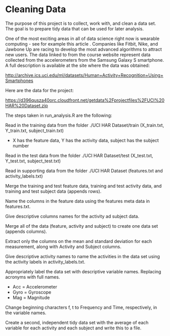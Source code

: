 # Cleaning Data

The purpose of this project is to collect, work with, and clean a data set. The goal is to prepare tidy data that can be used for later analysis. 

One of the most exciting areas in all of data science right now is wearable computing - see for example this article . Companies like Fitbit, Nike, and Jawbone Up are racing to develop the most advanced algorithms to attract new users. The data linked to from the course website represent data collected from the accelerometers from the Samsung Galaxy S smartphone. A full description is available at the site where the data was obtained:

http://archive.ics.uci.edu/ml/datasets/Human+Activity+Recognition+Using+Smartphones

Here are the data for the project:

https://d396qusza40orc.cloudfront.net/getdata%2Fprojectfiles%2FUCI%20HAR%20Dataset.zip

The steps taken in run_analysis.R are the following:

Read in the training data from the folder ./UCI HAR Dataset/train (X_train.txt, Y_train.txt, subject_train.txt)
   -  X has the feature data, Y has the activity data, subject has the subject number
   
Read in the test data from the folder ./UCI HAR Dataset/test (X_test.txt, Y_test.txt, subject_test.txt)

Read in supporting data from the folder ./UCI HAR Dataset (features.txt and activity_labels.txt)

Merge the training and test feature data, training and test activity data, and training and test subject data (appends rows).

Name the columns in the feature data using the features meta data in features.txt.

Give descriptive columns names for the activity ad subject data.

Merge all of the data (feature, activity and subject) to create one data set (appends columns).

Extract only the columns on the mean and standard deviation for each measurement, along with Activity and Subject columns.

Give descriptive activity names to name the activities in the data set using the activity labels in activity_labels.txt.

Appropriately label the data set with descriptive variable names. Replacing acronyms with full names.
  - Acc = Accelerometer
  - Gyro = Gyroscope
  - Mag = Magnitude
  
Change beginning characters f, t to Frequency and Time, respectively, in the variable names.

Create a second, independent tidy data set with the average of each variable for each activity and each subject and write this to a file.
